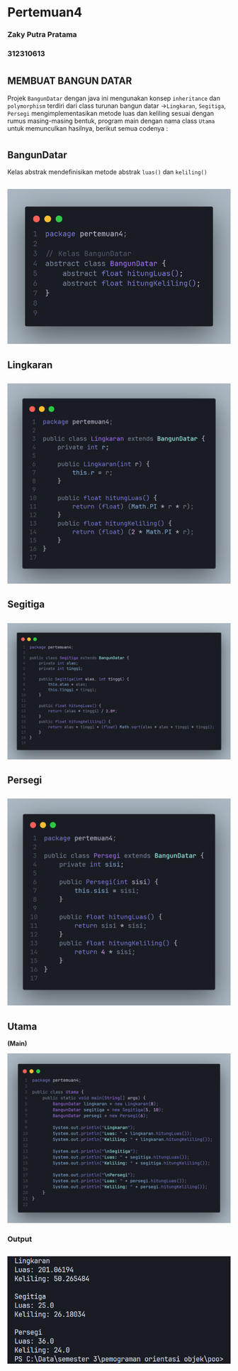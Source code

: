 # Pertemuan4
### Zaky Putra Pratama
### 312310613
# 
## MEMBUAT BANGUN DATAR
Projek `BangunDatar` dengan java ini mengunakan konsep `inheritance` dan `polymorphism` terdiri dari class turunan bangun datar
->`Lingkaran`, `Segitiga`, `Persegi` mengimplementasikan metode luas dan keliling sesuai dengan rumus masing-masing bentuk,
program main dengan nama class `Utama` untuk memunculkan hasilnya, berikut semua codenya :
# 
## BangunDatar
Kelas abstrak mendefinisikan metode abstrak `luas()` dan `keliling()`

![gambar](tugas5/1.png)
---
## Lingkaran
![gambar](tugas5/2.png)
---
## Segitiga
![gambar](tugas5/3.png)
---
## Persegi
![gambar](tugas5/4.png)
---
## Utama
**(Main)**

![gambar](tugas5/5.png)
### Output
![gambar](tugas5/o.png)
---
